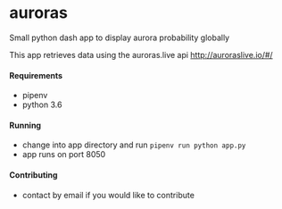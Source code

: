 # auroras
Small python dash app to display aurora probability globally

This app retrieves data using the auroras.live api
http://auroraslive.io/#/

#### Requirements
- pipenv
- python 3.6

#### Running
- change into app directory and run `pipenv run python app.py`
- app runs on port 8050

#### Contributing
- contact by email if you would like to contribute